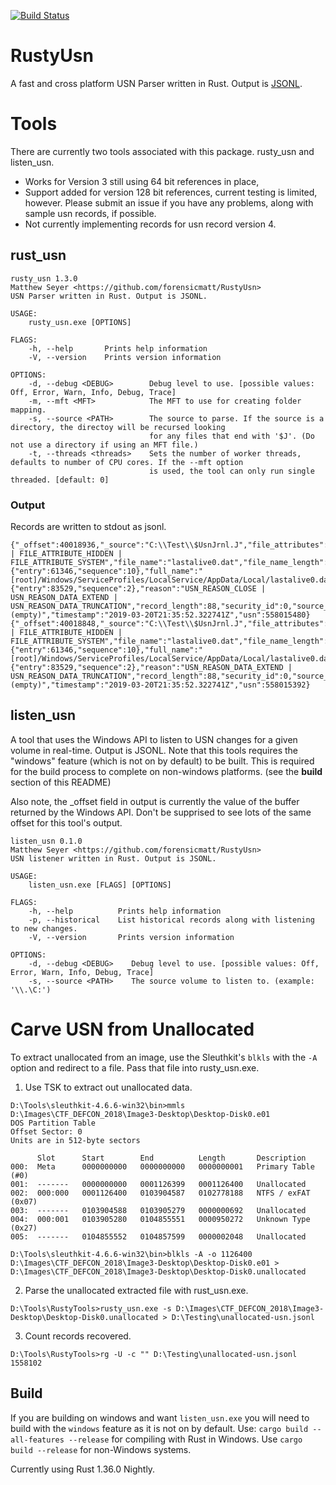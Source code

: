 [![Build Status](https://dev.azure.com/matthewseyer/dfir/_apis/build/status/forensicmatt.RustyUsn?branchName=master)](https://dev.azure.com/matthewseyer/dfir/_build/latest?definitionId=1&branchName=master)
# RustyUsn
A fast and cross platform USN Parser written in Rust. Output is [JSONL](http://jsonlines.org/).

# Tools
There are currently two tools associated with this package. rusty_usn and listen_usn. 
* Works for Version 3 still using 64 bit references in place, 
* Support added for version 128 bit references, current testing is limited, however.
    Please submit an issue if you have any problems, along with sample usn records, if possible.
* Not currently implementing records for usn record version 4. 

## rust_usn

```
rusty_usn 1.3.0
Matthew Seyer <https://github.com/forensicmatt/RustyUsn>
USN Parser written in Rust. Output is JSONL.

USAGE:
    rusty_usn.exe [OPTIONS]

FLAGS:
    -h, --help       Prints help information
    -V, --version    Prints version information

OPTIONS:
    -d, --debug <DEBUG>        Debug level to use. [possible values: Off, Error, Warn, Info, Debug, Trace]
    -m, --mft <MFT>            The MFT to use for creating folder mapping.
    -s, --source <PATH>        The source to parse. If the source is a directory, the directoy will be recursed looking
                               for any files that end with '$J'. (Do not use a directory if using an MFT file.)
    -t, --threads <threads>    Sets the number of worker threads, defaults to number of CPU cores. If the --mft option
                               is used, the tool can only run single threaded. [default: 0]
```

### Output
Records are written to stdout as jsonl.

```
{"_offset":40018936,"_source":"C:\\Test\\$UsnJrnl.J","file_attributes":"FILE_ATTRIBUTE_ARCHIVE | FILE_ATTRIBUTE_HIDDEN | FILE_ATTRIBUTE_SYSTEM","file_name":"lastalive0.dat","file_name_length":28,"file_name_offset":60,"file_reference":{"entry":61346,"sequence":10},"full_name":"[root]/Windows/ServiceProfiles/LocalService/AppData/Local/lastalive0.dat","major_version":2,"minor_version":0,"parent_reference":{"entry":83529,"sequence":2},"reason":"USN_REASON_CLOSE | USN_REASON_DATA_EXTEND | USN_REASON_DATA_TRUNCATION","record_length":88,"security_id":0,"source_info":"(empty)","timestamp":"2019-03-20T21:35:52.322741Z","usn":558015480}
{"_offset":40018848,"_source":"C:\\Test\\$UsnJrnl.J","file_attributes":"FILE_ATTRIBUTE_ARCHIVE | FILE_ATTRIBUTE_HIDDEN | FILE_ATTRIBUTE_SYSTEM","file_name":"lastalive0.dat","file_name_length":28,"file_name_offset":60,"file_reference":{"entry":61346,"sequence":10},"full_name":"[root]/Windows/ServiceProfiles/LocalService/AppData/Local/lastalive0.dat","major_version":2,"minor_version":0,"parent_reference":{"entry":83529,"sequence":2},"reason":"USN_REASON_DATA_EXTEND | USN_REASON_DATA_TRUNCATION","record_length":88,"security_id":0,"source_info":"(empty)","timestamp":"2019-03-20T21:35:52.322741Z","usn":558015392}
```

## listen_usn
A tool that uses the Windows API to listen to USN changes for a given volume in real-time. Output is JSONL. Note 
that this tools requires the "windows" feature (which is not on by default) to be built. This is required for the build 
process to complete on non-windows platforms. (see the **build** section of this README)

Also note, the _offset field in output is currently the value of the buffer returned by the Windows API. Don't be supprised to see lots of the same offset for this tool's output.

```
listen_usn 0.1.0
Matthew Seyer <https://github.com/forensicmatt/RustyUsn>
USN listener written in Rust. Output is JSONL.

USAGE:
    listen_usn.exe [FLAGS] [OPTIONS]

FLAGS:
    -h, --help          Prints help information
    -p, --historical    List historical records along with listening to new changes.
    -V, --version       Prints version information

OPTIONS:
    -d, --debug <DEBUG>    Debug level to use. [possible values: Off, Error, Warn, Info, Debug, Trace]
    -s, --source <PATH>    The source volume to listen to. (example: '\\.\C:')
```


# Carve USN from Unallocated
To extract unallocated from an image, use the Sleuthkit's `blkls` with the `-A` option and redirect to a file. Pass that file into rusty_usn.exe.

1. Use TSK to extract out unallocated data.
```
D:\Tools\sleuthkit-4.6.6-win32\bin>mmls D:\Images\CTF_DEFCON_2018\Image3-Desktop\Desktop-Disk0.e01
DOS Partition Table
Offset Sector: 0
Units are in 512-byte sectors

      Slot      Start        End          Length       Description
000:  Meta      0000000000   0000000000   0000000001   Primary Table (#0)
001:  -------   0000000000   0001126399   0001126400   Unallocated
002:  000:000   0001126400   0103904587   0102778188   NTFS / exFAT (0x07)
003:  -------   0103904588   0103905279   0000000692   Unallocated
004:  000:001   0103905280   0104855551   0000950272   Unknown Type (0x27)
005:  -------   0104855552   0104857599   0000002048   Unallocated

D:\Tools\sleuthkit-4.6.6-win32\bin>blkls -A -o 1126400 D:\Images\CTF_DEFCON_2018\Image3-Desktop\Desktop-Disk0.e01 > D:\Images\CTF_DEFCON_2018\Image3-Desktop\Desktop-Disk0.unallocated
```

2. Parse the unallocated extracted file with rust_usn.exe.
```
D:\Tools\RustyTools>rusty_usn.exe -s D:\Images\CTF_DEFCON_2018\Image3-Desktop\Desktop-Disk0.unallocated > D:\Testing\unallocated-usn.jsonl
```

3. Count records recovered.
```
D:\Tools\RustyTools>rg -U -c "" D:\Testing\unallocated-usn.jsonl
1558102
```

## Build
If you are building on windows and want `listen_usn.exe` you will need to build with the `windows` feature as it is not on by default. Use: `cargo build --all-features --release` for compiling with Rust in Windows. Use `cargo build --release` for non-Windows systems.

Currently using Rust 1.36.0 Nightly.
